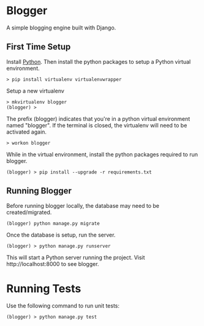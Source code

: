 # Blogger

A simple blogging engine built with Django.

## First Time Setup

Install [Python](https://www.python.org/). Then install the python packages to
setup a Python virtual environment.

    > pip install virtualenv virtualenvwrapper

Setup a new virtualenv

    > mkvirtualenv blogger
    (blogger) >

The prefix (blogger) indicates that you're in a python virtual environment
named "blogger". If the terminal is closed, the virtualenv will need to be
activated again.

    > workon blogger

While in the virtual environment, install the python packages required to
run blogger.

    (blogger) > pip install --upgrade -r requirements.txt

## Running Blogger

Before running blogger locally, the database may need to be created/migrated.

    (blogger) python manage.py migrate

Once the database is setup, run the server.

    (blogger) > python manage.py runserver

This will start a Python server running the project. Visit http://localhost:8000
to see blogger.

# Running Tests

Use the following command to run unit tests:

    (blogger) > python manage.py test
